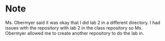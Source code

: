 # Note
Ms. Obermyer said it was okay that I did lab 2 in a different directory.
I had issues with the repository with lab 2 in the class repository so Ms. Obermyer allowed me to create another repository to do the lab in.
